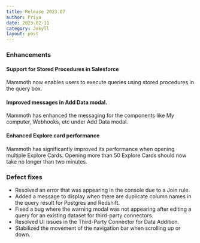 ```yaml
---
title: Release 2023.07
author: Priya
date: 2023-02-11
category: Jekyll
layout: post
---
```


### Enhancements

#### Support for Stored Procedures in Salesforce
Mammoth now enables users to execute queries using stored procedures in the query box.

#### Improved messages in Add Data modal.
Mammoth has enhanced the messaging for the components like My computer, Webhooks, etc under Add Data modal.

#### Enhanced Explore card performance
Mammoth has significantly improved its performance when opening multiple Explore Cards. Opening more than 50 Explore Cards should now take no longer than two minutes.



### Defect fixes

* Resolved an error that was appearing in the console due to a Join rule.
* Added a message to display when there are duplicate column names in the query result for Postgres and Redshift.
* Fixed a bug where the warning modal was not appearing after editing a query for an existing dataset for third-party connectors.
* Resolved UI issues in the Third-Party Connector for Data Addition.
* Stabilized the movement of the navigation bar when scrolling up or down.